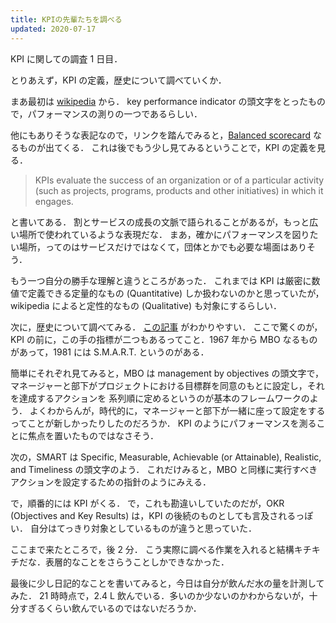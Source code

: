 ```yaml
---
title: KPIの先輩たちを調べる
updated: 2020-07-17
---
```


KPI に関しての調査 1 日目．

とりあえず，KPI の定義，歴史について調べていくか．

まあ最初は [wikipedia](https://en.wikipedia.org/wiki/Performance_indicator) から．
key performance indicator の頭文字をとったもので，パフォーマンスの測りの一つであるらしい．

他にもありそうな表記なので，リンクを踏んでみると，[Balanced scorecard](https://en.wikipedia.org/wiki/Balanced_scorecard) なるものが出てくる．
これは後でもう少し見てみるということで，KPI の定義を見る．

> KPIs evaluate the success of an organization or of a particular activity (such as projects, programs, products and other initiatives) in which it engages.

と書いてある．
割とサービスの成長の文脈で語られることがあるが，もっと広い場所で使われているような表現だな．
まあ，確かにパフォーマンスを図りたい場所，ってのはサービスだけではなくて，団体とかでも必要な場面はありそう．

もう一つ自分の勝手な理解と違うところがあった．
これまでは KPI は厳密に数値で定義できる定量的なもの (Quantitative) しか扱わないのかと思っていたが，wikipedia によると定性的なもの (Qualitative) も対象にするらしい．

次に，歴史について調べてみる．
[この記事](https://blog.trginternational.com/a-brief-history-of-goal-management) がわかりやすい．
ここで驚くのが，KPI の前に，この手の指標が二つもあるってこと．1967 年から MBO なるものがあって，1981 には S.M.A.R.T. というのがある．

簡単にそれぞれ見てみると，MBO は management by objectives の頭文字で，マネージャーと部下がプロジェクトにおける目標群を同意のもとに設定し，それを達成するアクションを
系列順に定めるというのが基本のフレームワークのよう．
よくわからんが，時代的に，マネージャーと部下が一緒に座って設定をするってことが新しかったりしたのだろうか．
KPI のようにパフォーマンスを測ることに焦点を置いたものではなさそう．

次の，SMART は Specific, Measurable, Achievable (or Attainable), Realistic, and Timeliness の頭文字のよう．
これだけみると，MBO と同様に実行すべきアクションを設定するための指針のようにみえる．

で，順番的には KPI がくる．
で，これも勘違いしていたのだが，OKR (Objectives and Key Results) は，KPI の後続のものとしても言及されるっぽい．
自分はてっきり対象としているものが違うと思っていた．

ここまで来たところで，後 2 分．
こう実際に調べる作業を入れると結構キチキチだな．表層的なことをさらうことしかできなかった．

最後に少し日記的なことを書いてみると，今日は自分が飲んだ水の量を計測してみた．
21 時時点で，2.4 L 飲んでいる．多いのか少ないのかわからないが，十分すぎるくらい飲んでいるのではないだろうか．
